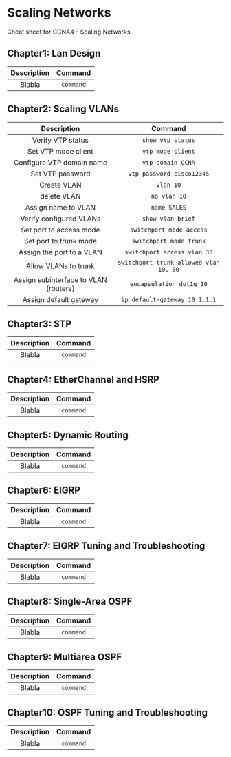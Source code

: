 # Scaling Networks
Cheat sheet for CCNA4 - Scaling Networks

## Chapter1: Lan Design

| Description       | Command       |
|:-----------------:|:-------------:|
| Blabla            | `command`     |

## Chapter2: Scaling VLANs

| Description       | Command       |
|:-----------------:|:-------------:|
| Verify VTP status | `show vtp status`     |
| Set VTP mode client | `vtp mode client` |
| Configure VTP domain name | `vtp domain CCNA` |
| Set VTP password | `vtp password cisco12345` |
| Create VLAN | `vlan 10` |
| delete VLAN | `no vlan 10` |
| Assign name to VLAN | `name SALES` |
| Verify configured VLANs | `show vlan brief` |
| Set port to access mode | `switchport mode access` |
| Set port to trunk mode | `switchport mode trunk` |
| Assign the port to a VLAN | `switchport access vlan 30` |
| Allow VLANs to trunk | `switchport trunk allowed vlan 10, 30` |
| Assign subinterface to VLAN (routers) | `encapsulation dot1q 10` |
| Assign default gateway | `ip default-gateway 10.1.1.1` |

## Chapter3: STP

| Description       | Command       |
|:-----------------:|:-------------:|
| Blabla            | `command`     |

## Chapter4: EtherChannel and HSRP

| Description       | Command       |
|:-----------------:|:-------------:|
| Blabla            | `command`     |

## Chapter5: Dynamic Routing

| Description       | Command       |
|:-----------------:|:-------------:|
| Blabla            | `command`     |

## Chapter6: EIGRP

| Description       | Command       |
|:-----------------:|:-------------:|
| Blabla            | `command`     |

## Chapter7: EIGRP Tuning and Troubleshooting

| Description       | Command       |
|:-----------------:|:-------------:|
| Blabla            | `command`     |

## Chapter8: Single-Area OSPF

| Description       | Command       |
|:-----------------:|:-------------:|
| Blabla            | `command`     |

## Chapter9: Multiarea OSPF

| Description       | Command       |
|:-----------------:|:-------------:|
| Blabla            | `command`     |

## Chapter10: OSPF Tuning and Troubleshooting

| Description       | Command       |
|:-----------------:|:-------------:|
| Blabla            | `command`     |
